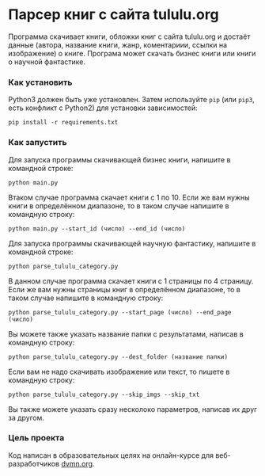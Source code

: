 # Парсер книг с сайта tululu.org

Программа скачивает книги, обложки книг с сайта tululu.org и достаёт данные (автора, название книги, жанр, коментариии, ссылки на изображение) о книге.
Програма может скачать бизнес книги или книги о научной фантастике.

### Как установить

Python3 должен быть уже установлен. Затем используйте `pip` (или `pip3`, есть конфликт с Python2) для установки зависимостей:

```
pip install -r requirements.txt
```

### Как запустить 

Для запуска программы скачивающей бизнес книги, напишите в командной строке:

```
python main.py
```

Втаком случае программа скачает книги с 1 по 10.
Если же вам нужны книги в определённом диапазоне, то в таком случае напишите в командную строку:

```
python main.py --start_id (число) --end_id (число)
```

Для запуска программы скачивающей научную фантастику, напишите в командной строке:

```
python parse_tululu_category.py 
```

В данном случае программа скачает книги с 1 страницы по 4 страницу.
Если же вам нужны страницы книг в определённом диапазоне, то в таком случае напишите в командную строку:

```
python parse_tululu_category.py --start_page (число) --end_page (число) 
```

Вы можете также указать название папки с результатами, написав в командную строку:

```
python parse_tululu_category.py --dest_folder (название папки)
```

Если вам не надо скачивать изображение или текст, то пишете в командную строку:

```
python parse_tululu_category.py --skip_imgs --skip_txt
```

Вы также можете указать сразу несколоко параметров, написав их друг за другом.

### Цель проекта

Код написан в образовательных целях на онлайн-курсе для веб-разработчиков [dvmn.org](https://dvmn.org/).
